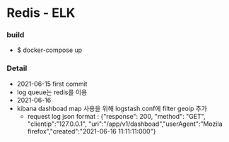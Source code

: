 # Redis - ELK #

### build ###
* $ docker-compose up

### Detail ###
* 2021-06-15 first commit
* log queue는 redis를 이용
* 2021-06-16 
* kibana dashboad map 사용을 위해 logstash.conf에 filter geoip 추가
  - request log json format : {"response": 200, "method": "GET", "clientip":"127.0.0.1", "uri":"/app/v1/dashboad","userAgent":"Mozila firefox","created":"2021-06-16 11:11:11:000"}
